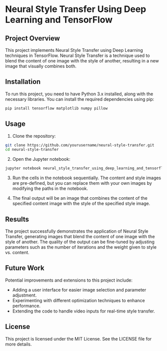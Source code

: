 
# Neural Style Transfer Using Deep Learning and TensorFlow

## Project Overview

This project implements Neural Style Transfer using Deep Learning techniques in TensorFlow. Neural Style Transfer is a technique used to blend the content of one image with the style of another, resulting in a new image that visually combines both.

## Installation
To run this project, you need to have Python 3.x installed, along with the necessary libraries. You can install the required dependencies using pip:

```bash
pip install tensorflow matplotlib numpy pillow
```

## Usage

1. Clone the repository:
```bash
git clone https://github.com/yourusername/neural-style-transfer.git
cd neural-style-transfer
```
2. Open the Jupyter notebook:
```bash
jupyter notebook neural_style_transfer_using_deep_learning_and_tensorflow.ipynb
```
3. Run the cells in the notebook sequentially. The content and style images are pre-defined, but you can replace them with your own images by modifying the paths in the notebook.

4. The final output will be an image that combines the content of the specified content image with the style of the specified style image.


## Results
The project successfully demonstrates the application of Neural Style Transfer, generating images that blend the content of one image with the style of another. The quality of the output can be fine-tuned by adjusting parameters such as the number of iterations and the weight given to style vs. content.

## Future Work
Potential improvements and extensions to this project include:

- Adding a user interface for easier image selection and parameter adjustment.
- Experimenting with different optimization techniques to enhance performance.
- Extending the code to handle video inputs for real-time style transfer.

## License
This project is licensed under the MIT License. See the LICENSE file for more details.
